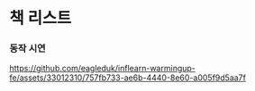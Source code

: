# 책 리스트

### 동작 시연

https://github.com/eagleduk/inflearn-warmingup-fe/assets/33012310/757fb733-ae6b-4440-8e60-a005f9d5aa7f
